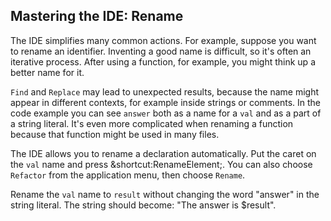 ## Mastering the IDE: Rename

The IDE simplifies many common actions. For example, suppose you want to rename
an identifier. Inventing a good name is difficult, so it's often an iterative
process. After using a function, for example, you might think up a better name
for it.

<span class="control">`Find`</span> and <span class="control">`Replace`</span>
may lead to unexpected results, because the name might appear in different
contexts, for example inside strings or comments. In the code example you can
see `answer` both as a name for a `val` and as a part of a string literal. It's
even more complicated when renaming a function because that function might be
used in many files.

The IDE allows you to rename a declaration automatically. Put the caret on the
`val` name and press <span class="shortcut">&shortcut:RenameElement;</span>.
You can also choose <span class="control">`Refactor`</span> from the
application menu, then choose <span class="control">`Rename`</span>.

Rename the `val` name to `result` without changing the word "answer" in the
string literal. The string should become: "The answer is $result".
